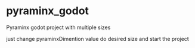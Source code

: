 # pyraminx_godot
Pyraminx godot project with multiple sizes

just change pyraminxDimention value do desired size and start the project
